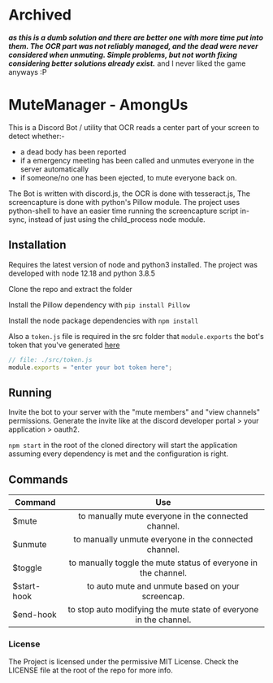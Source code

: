 # Archived
***as this is a dumb solution and there are better one with more time put into them. The OCR part was not reliably managed, and the dead were never considered when unmuting. Simple problems, but not worth fixing considering better solutions already exist.*** and I never liked the game anyways :P

# MuteManager - AmongUs
This is a Discord Bot / utility that OCR reads a center part of your screen to detect whether:- 
- a dead body has been reported 
- if a emergency meeting has been called and unmutes everyone in the server automatically
- if someone/no one has been ejected, to mute everyone back on.

The Bot is written with discord.js, the OCR is done with tesseract.js, The screencapture is done with python's Pillow module. The project uses python-shell to have an easier time running the screencapture script in-sync, instead of just using the child_process node module.

## Installation
Requires the latest version of node and python3 installed.
The project was developed with node 12.18 and python 3.8.5

Clone the repo and extract the folder

Install the Pillow dependency with
```pip install Pillow```

Install the node package dependencies with
```npm install```

Also a `token.js` file is required in the src folder that `module.exports` the bot's token that you've generated [here](https://discord.com/developers/applications)
```javascript
// file: ./src/token.js
module.exports = "enter your bot token here";
```

## Running
Invite the bot to your server with the "mute members" and "view channels" permissions. 
Generate the invite like at the discord developer portal > your application > oauth2.

```npm start``` in the root of the cloned directory will start the application assuming every dependency is met and the configuration is right.

## Commands

| Command     |      Use      |
|-------------|:-------------:|
| $mute       | to manually mute everyone in the connected channel. |
| $unmute     | to manually unmute everyone in the connected channel. |
| $toggle     | to manually toggle the mute status of everyone in the channel. |
| $start-hook | to auto mute and unmute based on your screencap. |
| $end-hook   | to stop auto modifying the mute state of everyone in the channel. | 

### License
The Project is licensed under the permissive MIT License.
Check the LICENSE file at the root of the repo for more info.
